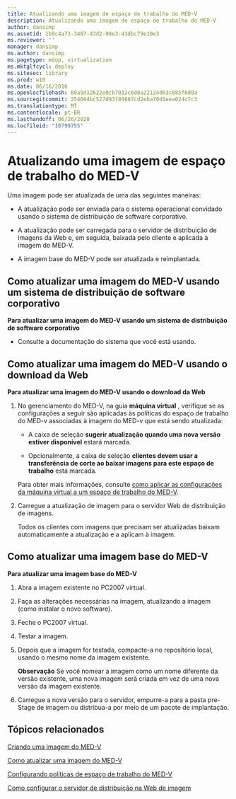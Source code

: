 ```yaml
---
title: Atualizando uma imagem de espaço de trabalho do MED-V
description: Atualizando uma imagem de espaço de trabalho do MED-V
author: dansimp
ms.assetid: 1b9c4a73-3487-43d2-98e3-43dbc79e10e3
ms.reviewer: ''
manager: dansimp
ms.author: dansimp
ms.pagetype: mdop, virtualization
ms.mktglfcycl: deploy
ms.sitesec: library
ms.prod: w10
ms.date: 06/16/2016
ms.openlocfilehash: 60a5d12622e0cb7012c6d0a22124d63c085f6d0a
ms.sourcegitcommit: 354664bc527d93f80687cd2eba70d1eea024c7c3
ms.translationtype: MT
ms.contentlocale: pt-BR
ms.lasthandoff: 06/26/2020
ms.locfileid: "10799755"
---
```

# Atualizando uma imagem de espaço de trabalho do MED-V


Uma imagem pode ser atualizada de uma das seguintes maneiras:

-   A atualização pode ser enviada para o sistema operacional convidado usando o sistema de distribuição de software corporativo.

-   A atualização pode ser carregada para o servidor de distribuição de imagens da Web e, em seguida, baixada pelo cliente e aplicada à imagem do MED-V.

-   A imagem base do MED-V pode ser atualizada e reimplantada.

## <a href="" id="bkmk-howtoupdateamedvimageusinganesd"></a>Como atualizar uma imagem do MED-V usando um sistema de distribuição de software corporativo


**Para atualizar uma imagem do MED-V usando um sistema de distribuição de software corporativo**

-   Consulte a documentação do sistema que você está usando.

## <a href="" id="bkmk-howtoupdateamedvimageusingwebdownload"></a>Como atualizar uma imagem do MED-V usando o download da Web


**Para atualizar uma imagem do MED-V usando o download da Web**

1.  No gerenciamento do MED-V, na guia **máquina virtual** , verifique se as configurações a seguir são aplicadas às políticas do espaço de trabalho do MED-v associadas à imagem do MED-v que está sendo atualizada:

    -   A caixa de seleção **sugerir atualização quando uma nova versão estiver disponível** estará marcada.

    -   Opcionalmente, a caixa de seleção **clientes devem usar a transferência de corte ao baixar imagens para este espaço de trabalho** está marcada.

    Para obter mais informações, consulte [como aplicar as configurações da máquina virtual a um espaço de trabalho do MED-V](how-to-apply-virtual-machine-settings-to-a-med-v-workspace.md).

2.  Carregue a atualização de imagem para o servidor Web de distribuição de imagens.

    Todos os clientes com imagens que precisam ser atualizadas baixam automaticamente a atualização e a aplicam à imagem.

## <a href="" id="bkmk-howtoupdateamedvbaseimage"></a>Como atualizar uma imagem base do MED-V


**Para atualizar uma imagem base do MED-V**

1.  Abra a imagem existente no PC2007 virtual.

2.  Faça as alterações necessárias na imagem, atualizando a imagem (como instalar o novo software).

3.  Feche o PC2007 virtual.

4.  Testar a imagem.

5.  Depois que a imagem for testada, compacte-a no repositório local, usando o mesmo nome da imagem existente.

    **Observação**  Se você nomear a imagem como um nome diferente da versão existente, uma nova imagem será criada em vez de uma nova versão da imagem existente.

     

6.  Carregue a nova versão para o servidor, empurre-a para a pasta pre-Stage de imagem ou distribua-a por meio de um pacote de implantação.

## Tópicos relacionados


[Criando uma imagem do MED-V](creating-a-med-v-image.md)

[Como atualizar uma imagem do MED-V](how-to-update-a-med-v-image.md)

[Configurando políticas de espaço de trabalho do MED-V](configuring-med-v-workspace-policies.md)

[Como configurar o servidor de distribuição na Web de imagem](how-to-configure-the-image-web-distribution-server.md)

 

 





